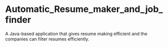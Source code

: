 # Automatic_Resume_maker_and_job_finder

A Java-based application that gives resume making efficient and the companies can filter resumes efficiently.
